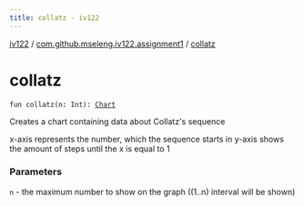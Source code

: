 ```yaml
---
title: collatz - iv122
---
```


[iv122](../index.md) / [com.github.mseleng.iv122.assignment1](index.md) / [collatz](.)

# collatz

`fun collatz(n: Int): `[`Chart`](../com.github.mseleng.iv122.util/-chart/index.md)

Creates a chart containing data about Collatz's sequence

x-axis represents the number, which the sequence starts in
y-axis shows the amount of steps until the x is equal to 1

### Parameters

`n` - the maximum number to show on the graph ((1..n) interval will be shown)